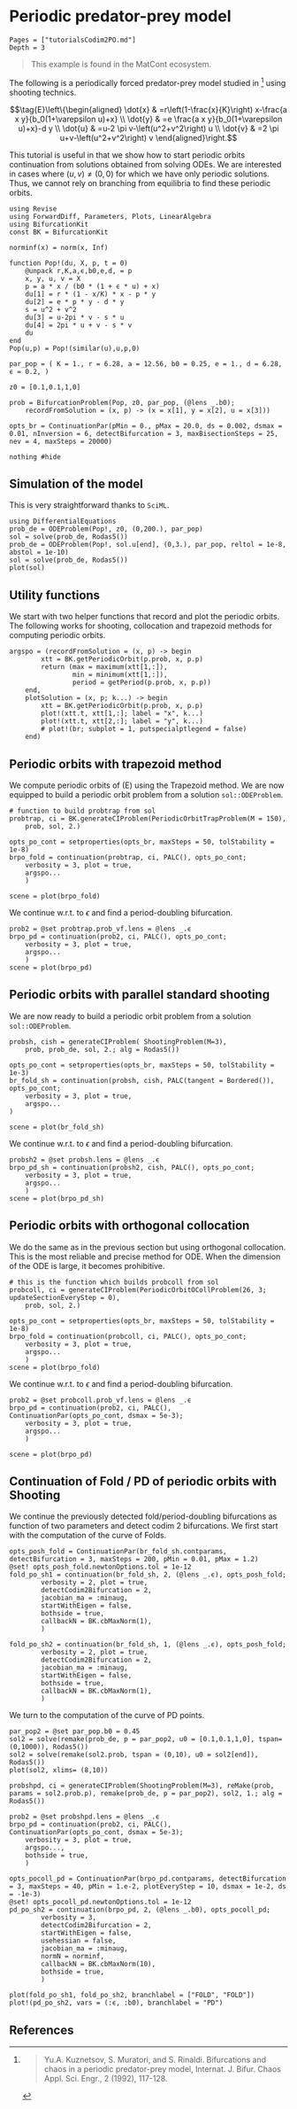 # Periodic predator-prey model

```@contents
Pages = ["tutorialsCodim2PO.md"]
Depth = 3
```

> This example is found in the MatCont ecosystem.

The following is a periodically forced predator-prey model studied in [^Kuznetsov] using shooting technics.

$$\tag{E}\left\{\begin{aligned}
\dot{x} & =r\left(1-\frac{x}{K}\right) x-\frac{a x y}{b_0(1+\varepsilon u)+x} \\
\dot{y} & =e \frac{a x y}{b_0(1+\varepsilon u)+x}-d y \\
\dot{u} & =u-2 \pi v-\left(u^2+v^2\right) u \\
\dot{v} & =2 \pi u+v-\left(u^2+v^2\right) v
\end{aligned}\right.$$

This tutorial is useful in that we show how to start periodic orbits continuation from solutions obtained from solving ODEs. We are interested in cases where $(u,v)\neq (0,0)$ for which we have only periodic solutions. Thus, we cannot rely on branching from equilibria to find these periodic orbits.

```@example TUTPPREY
using Revise
using ForwardDiff, Parameters, Plots, LinearAlgebra
using BifurcationKit
const BK = BifurcationKit

norminf(x) = norm(x, Inf)

function Pop!(du, X, p, t = 0)
	@unpack r,K,a,ϵ,b0,e,d, = p
	x, y, u, v = X
	p = a * x / (b0 * (1 + ϵ * u) + x)
	du[1] = r * (1 - x/K) * x - p * y
	du[2] = e * p * y - d * y
	s = u^2 + v^2
	du[3] = u-2pi * v - s * u
	du[4] = 2pi * u + v - s * v
	du
end
Pop(u,p) = Pop!(similar(u),u,p,0)

par_pop = ( K = 1., r = 6.28, a = 12.56, b0 = 0.25, e = 1., d = 6.28, ϵ = 0.2, )

z0 = [0.1,0.1,1,0]

prob = BifurcationProblem(Pop, z0, par_pop, (@lens _.b0);
	recordFromSolution = (x, p) -> (x = x[1], y = x[2], u = x[3]))

opts_br = ContinuationPar(pMin = 0., pMax = 20.0, ds = 0.002, dsmax = 0.01, nInversion = 6, detectBifurcation = 3, maxBisectionSteps = 25, nev = 4, maxSteps = 20000)

nothing #hide
```

## Simulation of the model

This is very straightforward thanks to `SciML`.

```@example TUTPPREY
using DifferentialEquations
prob_de = ODEProblem(Pop!, z0, (0,200.), par_pop)
sol = solve(prob_de, Rodas5())
prob_de = ODEProblem(Pop!, sol.u[end], (0,3.), par_pop, reltol = 1e-8, abstol = 1e-10)
sol = solve(prob_de, Rodas5())
plot(sol)
```

## Utility functions

We start with two helper functions that record and plot the periodic orbits. The following works for shooting, collocation and trapezoid methods for computing periodic orbits.

```@example TUTPPREY
argspo = (recordFromSolution = (x, p) -> begin
		xtt = BK.getPeriodicOrbit(p.prob, x, p.p)
		return (max = maximum(xtt[1,:]),
				min = minimum(xtt[1,:]),
				period = getPeriod(p.prob, x, p.p))
	end,
	plotSolution = (x, p; k...) -> begin
		xtt = BK.getPeriodicOrbit(p.prob, x, p.p)
		plot!(xtt.t, xtt[1,:]; label = "x", k...)
		plot!(xtt.t, xtt[2,:]; label = "y", k...)
		# plot!(br; subplot = 1, putspecialptlegend = false)
	end)
```


## Periodic orbits with trapezoid method

We compute periodic orbits of (E) using the Trapezoid method.
We are now equipped to build a periodic orbit problem from a solution `sol::ODEProblem`.

```@example TUTPPREY
# function to build probtrap from sol
probtrap, ci = BK.generateCIProblem(PeriodicOrbitTrapProblem(M = 150),
	prob, sol, 2.)

opts_po_cont = setproperties(opts_br, maxSteps = 50, tolStability = 1e-8)
brpo_fold = continuation(probtrap, ci, PALC(), opts_po_cont;
	verbosity = 3, plot = true,
	argspo...
	)

scene = plot(brpo_fold)
```

We continue w.r.t. to $\epsilon$ and find a period-doubling bifurcation.

```@example TUTPPREY
prob2 = @set probtrap.prob_vf.lens = @lens _.ϵ
brpo_pd = continuation(prob2, ci, PALC(), opts_po_cont;
	verbosity = 3, plot = true,
	argspo...
	)
scene = plot(brpo_pd)
```

## Periodic orbits with parallel standard shooting

We are now ready to build a periodic orbit problem from a solution `sol::ODEProblem`.

```@example TUTPPREY
probsh, cish = generateCIProblem( ShootingProblem(M=3),
	prob, prob_de, sol, 2.; alg = Rodas5())

opts_po_cont = setproperties(opts_br, maxSteps = 50, tolStability = 1e-3)
br_fold_sh = continuation(probsh, cish, PALC(tangent = Bordered()), opts_po_cont;
	verbosity = 3, plot = true,
	argspo...
)

scene = plot(br_fold_sh)
```

We continue w.r.t. to $\epsilon$ and find a period-doubling bifurcation.

```@example TUTPPREY
probsh2 = @set probsh.lens = @lens _.ϵ
brpo_pd_sh = continuation(probsh2, cish, PALC(), opts_po_cont;
	verbosity = 3, plot = true,
	argspo...
	)
scene = plot(brpo_pd_sh)
```

## Periodic orbits with orthogonal collocation

We do the same as in the previous section but using orthogonal collocation. This is the most reliable and precise method for ODE. When the dimension of the ODE is large, it becomes prohibitive.

```@example TUTPPREY
# this is the function which builds probcoll from sol
probcoll, ci = generateCIProblem(PeriodicOrbitOCollProblem(26, 3; updateSectionEveryStep = 0),
	prob, sol, 2.)

opts_po_cont = setproperties(opts_br, maxSteps = 50, tolStability = 1e-8)
brpo_fold = continuation(probcoll, ci, PALC(), opts_po_cont;
	verbosity = 3, plot = true,
	argspo...
	)
scene = plot(brpo_fold)
```

We continue w.r.t. to $\epsilon$ and find a period-doubling bifurcation.

```@example TUTPPREY
prob2 = @set probcoll.prob_vf.lens = @lens _.ϵ
brpo_pd = continuation(prob2, ci, PALC(), ContinuationPar(opts_po_cont, dsmax = 5e-3);
	verbosity = 3, plot = true,
	argspo...
	)

scene = plot(brpo_pd)
```

## Continuation of Fold / PD of periodic orbits with Shooting

We continue the previously detected fold/period-doubling bifurcations as function of two parameters and detect codim 2 bifurcations. We first start with the computation of the curve of Folds.

```@example TUTPPREY
opts_posh_fold = ContinuationPar(br_fold_sh.contparams, detectBifurcation = 3, maxSteps = 200, pMin = 0.01, pMax = 1.2)
@set! opts_posh_fold.newtonOptions.tol = 1e-12
fold_po_sh1 = continuation(br_fold_sh, 2, (@lens _.ϵ), opts_posh_fold;
		verbosity = 2, plot = true,
		detectCodim2Bifurcation = 2,
		jacobian_ma = :minaug,
		startWithEigen = false,
		bothside = true,
		callbackN = BK.cbMaxNorm(1),
		)

fold_po_sh2 = continuation(br_fold_sh, 1, (@lens _.ϵ), opts_posh_fold;
		verbosity = 2, plot = true,
		detectCodim2Bifurcation = 2,
		jacobian_ma = :minaug,
		startWithEigen = false,
		bothside = true,
		callbackN = BK.cbMaxNorm(1),
		)
```

We turn to the computation of the curve of PD points.

```@example TUTPPREY
par_pop2 = @set par_pop.b0 = 0.45
sol2 = solve(remake(prob_de, p = par_pop2, u0 = [0.1,0.1,1,0], tspan=(0,1000)), Rodas5())
sol2 = solve(remake(sol2.prob, tspan = (0,10), u0 = sol2[end]), Rodas5())
plot(sol2, xlims= (8,10))

probshpd, ci = generateCIProblem(ShootingProblem(M=3), reMake(prob, params = sol2.prob.p), remake(prob_de, p = par_pop2), sol2, 1.; alg = Rodas5())

prob2 = @set probshpd.lens = @lens _.ϵ
brpo_pd = continuation(prob2, ci, PALC(), ContinuationPar(opts_po_cont, dsmax = 5e-3);
	verbosity = 3, plot = true,
	argspo...,
	bothside = true,
	)

opts_pocoll_pd = ContinuationPar(brpo_pd.contparams, detectBifurcation = 3, maxSteps = 40, pMin = 1.e-2, plotEveryStep = 10, dsmax = 1e-2, ds = -1e-3)
@set! opts_pocoll_pd.newtonOptions.tol = 1e-12
pd_po_sh2 = continuation(brpo_pd, 2, (@lens _.b0), opts_pocoll_pd;
		verbosity = 3,
		detectCodim2Bifurcation = 2,
		startWithEigen = false,
		usehessian = false,
		jacobian_ma = :minaug,
		normN = norminf,
		callbackN = BK.cbMaxNorm(10),
		bothside = true,
		)

plot(fold_po_sh1, fold_po_sh2, branchlabel = ["FOLD", "FOLD"])
plot!(pd_po_sh2, vars = (:ϵ, :b0), branchlabel = "PD")
```

## References

[^Kuznetsov]:> Yu.A. Kuznetsov, S. Muratori, and S. Rinaldi. Bifurcations and chaos in a periodic predator-prey model, Internat. J. Bifur. Chaos Appl. Sci. Engr., 2 (1992), 117-128.
